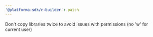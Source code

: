 ```yaml
---
'@platforma-sdk/r-builder': patch
---
```


Don't copy libraries twice to avoid issues with permissions (no 'w' for current user)
